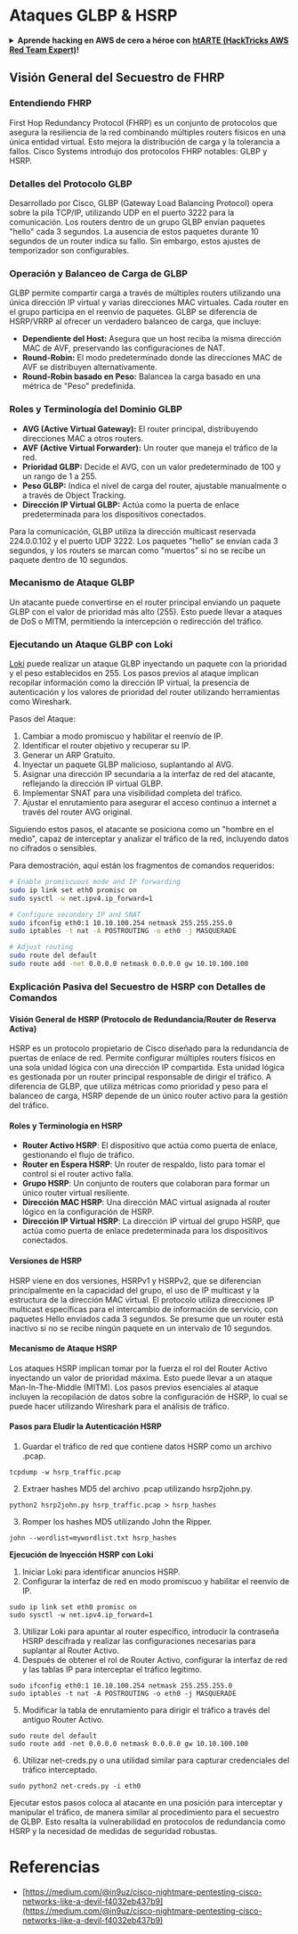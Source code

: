 # Ataques GLBP & HSRP

<details>

<summary><strong>Aprende hacking en AWS de cero a héroe con</strong> <a href="https://training.hacktricks.xyz/courses/arte"><strong>htARTE (HackTricks AWS Red Team Expert)</strong></a><strong>!</strong></summary>

Otras formas de apoyar a HackTricks:

* Si quieres ver a tu **empresa anunciada en HackTricks** o **descargar HackTricks en PDF**, consulta los [**PLANES DE SUSCRIPCIÓN**](https://github.com/sponsors/carlospolop)!
* Consigue el [**merchandising oficial de PEASS & HackTricks**](https://peass.creator-spring.com)
* Descubre [**The PEASS Family**](https://opensea.io/collection/the-peass-family), nuestra colección de [**NFTs**](https://opensea.io/collection/the-peass-family) exclusivos
* **Únete al** 💬 [**grupo de Discord**](https://discord.gg/hRep4RUj7f) o al [**grupo de telegram**](https://t.me/peass) o **sígueme** en **Twitter** 🐦 [**@carlospolopm**](https://twitter.com/carlospolopm)**.**
* **Comparte tus trucos de hacking enviando PRs a los repositorios de GitHub de** [**HackTricks**](https://github.com/carlospolop/hacktricks) y [**HackTricks Cloud**](https://github.com/carlospolop/hacktricks-cloud).

</details>


## Visión General del Secuestro de FHRP

### Entendiendo FHRP
First Hop Redundancy Protocol (FHRP) es un conjunto de protocolos que asegura la resiliencia de la red combinando múltiples routers físicos en una única entidad virtual. Esto mejora la distribución de carga y la tolerancia a fallos. Cisco Systems introdujo dos protocolos FHRP notables: GLBP y HSRP.

### Detalles del Protocolo GLBP
Desarrollado por Cisco, GLBP (Gateway Load Balancing Protocol) opera sobre la pila TCP/IP, utilizando UDP en el puerto 3222 para la comunicación. Los routers dentro de un grupo GLBP envían paquetes "hello" cada 3 segundos. La ausencia de estos paquetes durante 10 segundos de un router indica su fallo. Sin embargo, estos ajustes de temporizador son configurables.

### Operación y Balanceo de Carga de GLBP
GLBP permite compartir carga a través de múltiples routers utilizando una única dirección IP virtual y varias direcciones MAC virtuales. Cada router en el grupo participa en el reenvío de paquetes. GLBP se diferencia de HSRP/VRRP al ofrecer un verdadero balanceo de carga, que incluye:

- **Dependiente del Host:** Asegura que un host reciba la misma dirección MAC de AVF, preservando las configuraciones de NAT.
- **Round-Robin:** El modo predeterminado donde las direcciones MAC de AVF se distribuyen alternativamente.
- **Round-Robin basado en Peso:** Balancea la carga basado en una métrica de "Peso" predefinida.

### Roles y Terminología del Dominio GLBP
- **AVG (Active Virtual Gateway):** El router principal, distribuyendo direcciones MAC a otros routers.
- **AVF (Active Virtual Forwarder):** Un router que maneja el tráfico de la red.
- **Prioridad GLBP:** Decide el AVG, con un valor predeterminado de 100 y un rango de 1 a 255.
- **Peso GLBP:** Indica el nivel de carga del router, ajustable manualmente o a través de Object Tracking.
- **Dirección IP Virtual GLBP:** Actúa como la puerta de enlace predeterminada para los dispositivos conectados.

Para la comunicación, GLBP utiliza la dirección multicast reservada 224.0.0.102 y el puerto UDP 3222. Los paquetes "hello" se envían cada 3 segundos, y los routers se marcan como "muertos" si no se recibe un paquete dentro de 10 segundos.

### Mecanismo de Ataque GLBP
Un atacante puede convertirse en el router principal enviando un paquete GLBP con el valor de prioridad más alto (255). Esto puede llevar a ataques de DoS o MITM, permitiendo la intercepción o redirección del tráfico.

### Ejecutando un Ataque GLBP con Loki
[Loki](https://github.com/raizo62/loki_on_kali) puede realizar un ataque GLBP inyectando un paquete con la prioridad y el peso establecidos en 255. Los pasos previos al ataque implican recopilar información como la dirección IP virtual, la presencia de autenticación y los valores de prioridad del router utilizando herramientas como Wireshark.

Pasos del Ataque:
1. Cambiar a modo promiscuo y habilitar el reenvío de IP.
2. Identificar el router objetivo y recuperar su IP.
3. Generar un ARP Gratuito.
4. Inyectar un paquete GLBP malicioso, suplantando al AVG.
5. Asignar una dirección IP secundaria a la interfaz de red del atacante, reflejando la dirección IP virtual GLBP.
6. Implementar SNAT para una visibilidad completa del tráfico.
7. Ajustar el enrutamiento para asegurar el acceso continuo a internet a través del router AVG original.

Siguiendo estos pasos, el atacante se posiciona como un "hombre en el medio", capaz de interceptar y analizar el tráfico de la red, incluyendo datos no cifrados o sensibles.

Para demostración, aquí están los fragmentos de comandos requeridos:
```bash
# Enable promiscuous mode and IP forwarding
sudo ip link set eth0 promisc on
sudo sysctl -w net.ipv4.ip_forward=1

# Configure secondary IP and SNAT
sudo ifconfig eth0:1 10.10.100.254 netmask 255.255.255.0
sudo iptables -t nat -A POSTROUTING -o eth0 -j MASQUERADE

# Adjust routing
sudo route del default
sudo route add -net 0.0.0.0 netmask 0.0.0.0 gw 10.10.100.100
```
### Explicación Pasiva del Secuestro de HSRP con Detalles de Comandos

#### Visión General de HSRP (Protocolo de Redundancia/Router de Reserva Activa)
HSRP es un protocolo propietario de Cisco diseñado para la redundancia de puertas de enlace de red. Permite configurar múltiples routers físicos en una sola unidad lógica con una dirección IP compartida. Esta unidad lógica es gestionada por un router principal responsable de dirigir el tráfico. A diferencia de GLBP, que utiliza métricas como prioridad y peso para el balanceo de carga, HSRP depende de un único router activo para la gestión del tráfico.

#### Roles y Terminología en HSRP
- **Router Activo HSRP**: El dispositivo que actúa como puerta de enlace, gestionando el flujo de tráfico.
- **Router en Espera HSRP**: Un router de respaldo, listo para tomar el control si el router activo falla.
- **Grupo HSRP**: Un conjunto de routers que colaboran para formar un único router virtual resiliente.
- **Dirección MAC HSRP**: Una dirección MAC virtual asignada al router lógico en la configuración de HSRP.
- **Dirección IP Virtual HSRP**: La dirección IP virtual del grupo HSRP, que actúa como puerta de enlace predeterminada para los dispositivos conectados.

#### Versiones de HSRP
HSRP viene en dos versiones, HSRPv1 y HSRPv2, que se diferencian principalmente en la capacidad del grupo, el uso de IP multicast y la estructura de la dirección MAC virtual. El protocolo utiliza direcciones IP multicast específicas para el intercambio de información de servicio, con paquetes Hello enviados cada 3 segundos. Se presume que un router está inactivo si no se recibe ningún paquete en un intervalo de 10 segundos.

#### Mecanismo de Ataque HSRP
Los ataques HSRP implican tomar por la fuerza el rol del Router Activo inyectando un valor de prioridad máxima. Esto puede llevar a un ataque Man-In-The-Middle (MITM). Los pasos previos esenciales al ataque incluyen la recopilación de datos sobre la configuración de HSRP, lo cual se puede hacer utilizando Wireshark para el análisis de tráfico.

#### Pasos para Eludir la Autenticación HSRP
1. Guardar el tráfico de red que contiene datos HSRP como un archivo .pcap.
```shell
tcpdump -w hsrp_traffic.pcap
```
2. Extraer hashes MD5 del archivo .pcap utilizando hsrp2john.py.
```shell
python2 hsrp2john.py hsrp_traffic.pcap > hsrp_hashes
```
3. Romper los hashes MD5 utilizando John the Ripper.
```shell
john --wordlist=mywordlist.txt hsrp_hashes
```

**Ejecución de Inyección HSRP con Loki**

1. Iniciar Loki para identificar anuncios HSRP.
2. Configurar la interfaz de red en modo promiscuo y habilitar el reenvío de IP.
```shell
sudo ip link set eth0 promisc on
sudo sysctl -w net.ipv4.ip_forward=1
```
3. Utilizar Loki para apuntar al router específico, introducir la contraseña HSRP descifrada y realizar las configuraciones necesarias para suplantar al Router Activo.
4. Después de obtener el rol de Router Activo, configurar la interfaz de red y las tablas IP para interceptar el tráfico legítimo.
```shell
sudo ifconfig eth0:1 10.10.100.254 netmask 255.255.255.0
sudo iptables -t nat -A POSTROUTING -o eth0 -j MASQUERADE
```
5. Modificar la tabla de enrutamiento para dirigir el tráfico a través del antiguo Router Activo.
```shell
sudo route del default
sudo route add -net 0.0.0.0 netmask 0.0.0.0 gw 10.10.100.100
```
6. Utilizar net-creds.py o una utilidad similar para capturar credenciales del tráfico interceptado.
```shell
sudo python2 net-creds.py -i eth0
```

Ejecutar estos pasos coloca al atacante en una posición para interceptar y manipular el tráfico, de manera similar al procedimiento para el secuestro de GLBP. Esto resalta la vulnerabilidad en protocolos de redundancia como HSRP y la necesidad de medidas de seguridad robustas.


# Referencias
- [https://medium.com/@in9uz/cisco-nightmare-pentesting-cisco-networks-like-a-devil-f4032eb437b9](https://medium.com/@in9uz/cisco-nightmare-pentesting-cisco-networks-like-a-devil-f4032eb437b9)
